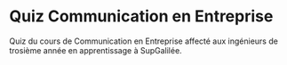 # Quiz Communication en Entreprise

Quiz du cours de Communication en Entreprise affecté aux ingénieurs de trosième année en apprentissage à SupGalilée.
